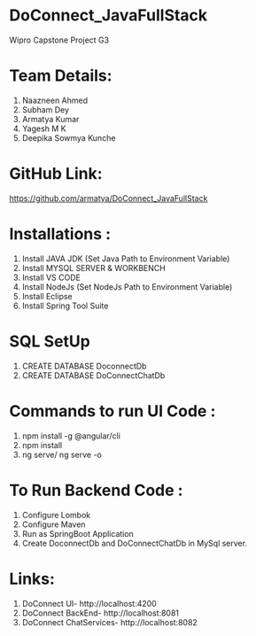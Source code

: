 #  DoConnect_JavaFullStack 
 Wipro Capstone Project G3
 
 # Team Details: 
 1. Naazneen Ahmed  
 2. Subham Dey  
 3. Armatya Kumar
 4. Yagesh M K  
 5. Deepika Sowmya Kunche  
 
 # GitHub Link: 
 https://github.com/armatya/DoConnect_JavaFullStack
 
 # Installations :
  1. Install JAVA JDK (Set Java Path to Environment Variable)
  2. Install MYSQL SERVER & WORKBENCH
  3. Install VS CODE
  4. Install NodeJs (Set NodeJs Path to Environment Variable)
  5. Install Eclipse
  6. Install Spring Tool Suite
  
# SQL SetUp
 1. CREATE DATABASE DoconnectDb
 2. CREATE DATABASE DoConnectChatDb

# Commands to run UI Code :
 1. npm install -g @angular/cli
 2. npm install 
 3. ng serve/ ng serve -o
 
# To Run Backend Code :
1. Configure Lombok
2. Configure Maven
3. Run as SpringBoot Application
4. Create DoconnectDb and DoConnectChatDb in MySql server.

# Links: 
  1. DoConnect UI- http://localhost:4200 
  2. DoConnect BackEnd- http://localhost:8081 
  3. DoConnect ChatServices- http://localhost:8082 
  


 
 
